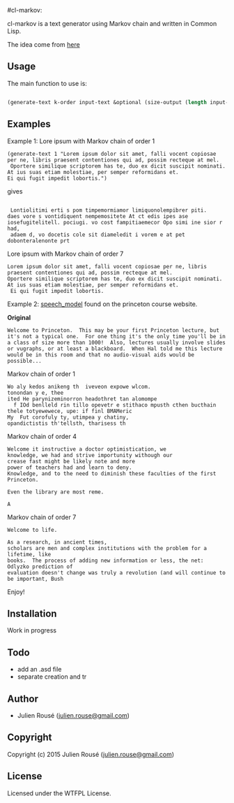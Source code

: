 #cl-markov:



cl-markov is a text generator using Markov chain and written in Common Lisp.

The idea come from [here](http://www.cs.princeton.edu/courses/archive/fall08/cos226/assignments/model.html)


## Usage

The main function to use is:

```lisp

(generate-text k-order input-text &optional (size-output (length input-text))

```
## Examples

Example 1: Lore ipsum with Markov chain of order 1

```
(generate-text 1 "Lorem ipsum dolor sit amet, falli vocent copiosae per ne, libris praesent contentiones qui ad, possim recteque at mel.
 Oportere similique scriptorem has te, duo ex dicit suscipit nominati. At ius suas etiam molestiae, per semper reformidans et. 
Ei qui fugit impedit lobortis.")

```

gives 

```

 Lontiolitimi erti s pom timpemormiamor limiquonolempibrer piti. 
daes vore s vontidiquent nempemositete At ct edis ipes ase iosefugitelitell. pociugi. vo cost fampitiaemecor Opo simi ine sior r had,
 adaem d, vo docetis cole sit diameledit i vorem e at pet dobonteralenonte prt 
```

 Lore ipsum with Markov chain of order 7 


```
Lorem ipsum dolor sit amet, falli vocent copiosae per ne, libris praesent contentiones qui ad, possim recteque at mel. 
Oportere similique scriptorem has te, duo ex dicit suscipit nominati. At ius suas etiam molestiae, per semper reformidans et.
 Ei qui fugit impedit lobortis.
```

Example 2: [speech_model](http://www.cs.princeton.edu/courses/archive/fall08/cos226/assignments/model-speech.txt) found on the princeton course website.

**Original**

```
Welcome to Princeton.  This may be your first Princeton lecture, but
it's not a typical one.  For one thing it's the only time you'll be in
a class of size more than 1000!  Also, lectures usually involve slides
or vugraphs, or at least a blackboard.  When Hal told me this lecture
would be in this room and that no audio-visual aids would be possible...

``` 

Markov chain of order 1

```
Wo aly kedos anikeng th  iveveon expowe wlcom.
tonondan y e, thee
ited He parynizeminorron headothret tan alomompe
  f IOd benlleld rin tillo opevetr e stithaco mpusth cthen bucthain thele totyewewece, upe: if finl BMAMeric
My  Fut corofuly ty, utimpea y chatiny, 
opandictistis th'tellsth, tharisess th

```

Markov chain of order 4

```
Welcome it instructive a doctor optimistication, we
knowledge, we had and strive importunity withough our 
crease fast might be likely note and more
power of teachers had and learn to deny.  
Knowledge, and to the need to diminish these faculties of the first Princeton.

Even the library are most reme.

A
```

Markov chain of order 7

```
Welcome to life.

As a research, in ancient times,
scholars are men and complex institutions with the problem for a lifetime, like
books.  The process of adding new information or less, the net: Odlyzko prediction of
evaluation doesn't change was truly a revolution (and will continue to
be important, Bush 
```

Enjoy!


## Installation
Work in progress

## Todo

* add an .asd file
* separate creation and tr

## Author

* Julien Rousé (julien.rouse@gmail.com)

## Copyright

Copyright (c) 2015 Julien Rousé (julien.rouse@gmail.com)

## License

Licensed under the WTFPL License.